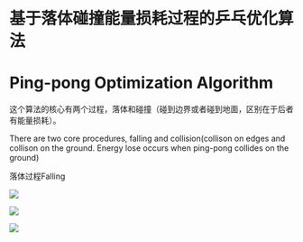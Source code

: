 <h1>基于落体碰撞能量损耗过程的乒乓优化算法</h1>
<h1>Ping-pong Optimization Algorithm</h1>
<p>这个算法的核心有两个过程，落体和碰撞（碰到边界或者碰到地面，区别在于后者有能量损耗）。</p>
<p>There are two core procedures, falling and collision(collison on edges and collison on the ground. Energy lose occurs when ping-pong collides on the ground)</p>
<p>落体过程Falling</p>
<p>
<img src="http://chart.googleapis.com/chart?cht=tx&chl=\Large xi&=xi\+vi*dt" style="border:none;">
</p>
<p>
<img src="http://chart.googleapis.com/chart?cht=tx&chl=\Large h&=h\+vh*dt-1/2*g*dt^2" style="border:none;">
</p>
<p>
<img src="http://chart.googleapis.com/chart?cht=tx&chl=\Large hv&=hv-g*dt" style="border:none;">
</p>